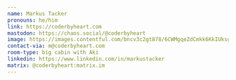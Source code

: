 ```yaml
---
name: Markus Tacker
pronouns: he/him
link: https://coderbyheart.com
mastodon: https://chaos.social/@coderbyheart
image: https://images.contentful.com/bncv3c2gt878/6CWMgqeZdCmkk6KkIUksgQ/50922090bc6566c6624c12b82a4bf78c/36671282034_427eace68d_o.jpg?w=400
contact-via: m@coderbyheart.com
room-type: big cabin with Aki
linkedin: https://www.linkedin.com/in/markustacker
matrix: @coderbyheart:matrix.im
---
```

